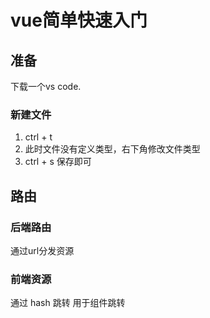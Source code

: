 # vue简单快速入门

## 准备

下载一个vs code.

### 新建文件

1. ctrl + t
2. 此时文件没有定义类型，右下角修改文件类型
3. ctrl + s 保存即可

## 路由

### 后端路由

通过url分发资源

### 前端资源

通过 hash 跳转
用于组件跳转